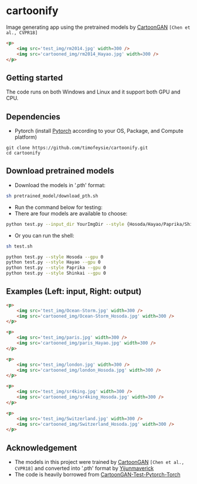 # cartoonify

Image generating app using the pretrained models by [CartoonGAN](http://openaccess.thecvf.com/content_cvpr_2018/CameraReady/2205.pdf) `[Chen et al., CVPR18]`

```html
<p>
    <img src='test_img/rm2014.jpg' width=300 />
    <img src='cartooned_img/rm2014_Hayao.jpg' width=300 />
</p>
```

## Getting started

The code runs on both Windows and Linux and it support both GPU and CPU.

## Dependencies

- Pytorch (install [Pytorch](https://pytorch.org/) according to your OS, Package, and Compute platform)

```shell
git clone https://github.com/timofeysie/cartoonify.git
cd cartoonify
```

## Download pretrained models

- Download the models in '.pth' format:

```sh
sh pretrained_model/download_pth.sh
```

- Run the command below for testing:
- There are four models are available to choose:

```sh
python test.py --input_dir YourImgDir --style {Hosoda/Hayao/Paprika/Shinkai} --gpu 0
```

- Or you can run the shell:

```sh
sh test.sh
```

```sh
python test.py --style Hosoda --gpu 0
python test.py --style Hayao --gpu 0
python test.py --style Paprika --gpu 0
python test.py --style Shinkai --gpu 0
```

## Examples (Left: input, Right: output)

```html
<p>
    <img src='test_img/Ocean-Storm.jpg' width=300 />
    <img src='cartooned_img/Ocean-Storm_Hosoda.jpg' width=300 />
</p>

<p>
    <img src='test_img/paris.jpg' width=300 />
    <img src='cartooned_img/paris_Hayao.jpg' width=300 />
</p>

<p>
    <img src='test_img/london.jpg' width=300 />
    <img src='cartooned_img/london_Hosoda.jpg' width=300 />
</p>

<p>
    <img src='test_img/sr4king.jpg' width=300 />
    <img src='cartooned_img/sr4king_Hosoda.jpg' width=300 />
</p>

<p>
    <img src='test_img/Switzerland.jpg' width=300 />
    <img src='cartooned_img/Switzerland_Hosoda.jpg' width=300 />
</p>
```

## Acknowledgement

- The models in this project were trained by [CartoonGAN](http://openaccess.thecvf.com/content_cvpr_2018/CameraReady/2205.pdf) `[Chen et al., CVPR18]` and converted into '.pth' format by [Yijunmaverick](https://github.com/Yijunmaverick/CartoonGAN-Test-Pytorch-Torch)
- The code is heavily borrowed from [CartoonGAN-Test-Pytorch-Torch](https://github.com/Yijunmaverick/CartoonGAN-Test-Pytorch-Torch)
